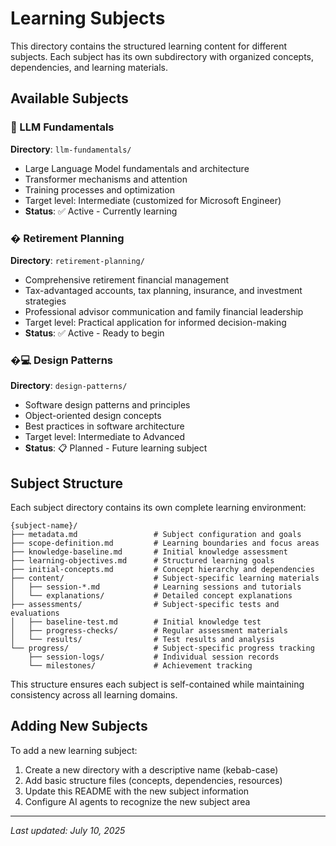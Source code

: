 # Learning Subjects

This directory contains the structured learning content for different subjects. Each subject has its own subdirectory with organized concepts, dependencies, and learning materials.

## Available Subjects

### 🤖 LLM Fundamentals
**Directory**: `llm-fundamentals/`
- Large Language Model fundamentals and architecture
- Transformer mechanisms and attention
- Training processes and optimization
- Target level: Intermediate (customized for Microsoft Engineer)
- **Status**: ✅ Active - Currently learning

### � Retirement Planning
**Directory**: `retirement-planning/`
- Comprehensive retirement financial management
- Tax-advantaged accounts, tax planning, insurance, and investment strategies
- Professional advisor communication and family financial leadership
- Target level: Practical application for informed decision-making
- **Status**: ✅ Active - Ready to begin

### �💻 Design Patterns
**Directory**: `design-patterns/`
- Software design patterns and principles
- Object-oriented design concepts
- Best practices in software architecture
- Target level: Intermediate to Advanced
- **Status**: 📋 Planned - Future learning subject

## Subject Structure

Each subject directory contains its own complete learning environment:

```
{subject-name}/
├── metadata.md                 # Subject configuration and goals
├── scope-definition.md         # Learning boundaries and focus areas
├── knowledge-baseline.md       # Initial knowledge assessment
├── learning-objectives.md      # Structured learning goals
├── initial-concepts.md         # Concept hierarchy and dependencies
├── content/                    # Subject-specific learning materials
│   ├── session-*.md            # Learning sessions and tutorials
│   └── explanations/           # Detailed concept explanations
├── assessments/                # Subject-specific tests and evaluations
│   ├── baseline-test.md        # Initial knowledge test
│   ├── progress-checks/        # Regular assessment materials
│   └── results/                # Test results and analysis
└── progress/                   # Subject-specific progress tracking
    ├── session-logs/           # Individual session records
    └── milestones/             # Achievement tracking
```

This structure ensures each subject is self-contained while maintaining consistency across all learning domains.

## Adding New Subjects

To add a new learning subject:
1. Create a new directory with a descriptive name (kebab-case)
2. Add basic structure files (concepts, dependencies, resources)
3. Update this README with the new subject information
4. Configure AI agents to recognize the new subject area

---
*Last updated: July 10, 2025*
